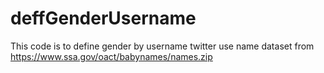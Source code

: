 # deffGenderUsername
This code is to define gender by username twitter use name dataset from https://www.ssa.gov/oact/babynames/names.zip
